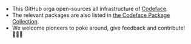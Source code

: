 * This GitHub orga open-sources all infrastructure of [Codeface](https://codeface.io).
* The relevant packages are also listed in [the Codeface Package Collection](https://swiftpackageindex.com/codeface-io/collection.json).
* We welcome pioneers to poke around, give feedback and contribute! 👩🏻‍🚀
